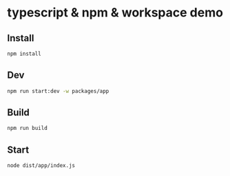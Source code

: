# typescript & npm & workspace demo

## Install

```sh
npm install
```

## Dev

```sh
npm run start:dev -w packages/app
```

## Build
```sh
npm run build
```

## Start

```sh
node dist/app/index.js
```